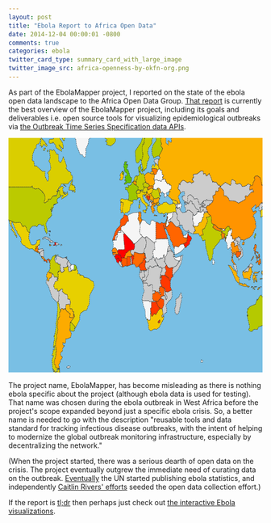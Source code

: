 ```yaml
---
layout: post
title: "Ebola Report to Africa Open Data"
date: 2014-12-04 00:00:01 -0800
comments: true
categories: ebola
twitter_card_type: summary_card_with_large_image
twitter_image_src: africa-openness-by-okfn-org.png
---
```

As part of the EbolaMapper project, I reported on the state of the ebola open data landscape to the Africa Open Data Group.
[That report](https://github.com/JohnTigue/EbolaMapper/wiki/AODG-Report-1-from-John-Tigue) is currently the best overview of the EbolaMapper project, including its goals and deliverables
i.e. open source tools for visualizing epidemiological outbreaks via [the Outbreak Time Series Specification data APIs](https://github.com/JohnTigue/EbolaMapper/wiki/Outbreak-Time-Series-Specification-Overview).

<a title='the state of government open data' href='http://index.okfn.org/?utm_content=buffer1e3c2'><img src='africa-openness-by-okfn-org.png' class='center' alt='the state of government open data' width='750' height='464' /></a>

The project name, EbolaMapper, has become misleading as there is nothing ebola specific about the project (although ebola data is used for testing).
That name was chosen during the ebola outbreak in West Africa before the project's scope expanded beyond just a specific ebola crisis.
So, a better name is needed to go with the description "reusable tools and data standard for tracking infectious disease outbreaks, with the intent of helping to modernize the global outbreak monitoring infrastructure, especially by decentralizing the network."

(When the project started, there was a serious dearth of open data on the crisis.
The project eventually outgrew the immediate need of curating data on the outbreak.
[Eventually](https://github.com/JohnTigue/EbolaMapper/wiki/AODG-Report-1-from-John-Tigue#survey-of-the-webs-ebola-2014-outbreak-data-and-visualizations) the UN started publishing ebola statistics, 
and independently [Caitlin Rivers' efforts](https://github.com/cmrivers/ebola/) seeded the open data collection effort.)

If the report is [tl;dr](https://en.wikipedia.org/wiki/Wikipedia:Too_long;_didn%27t_read) then perhaps just check out [the interactive Ebola visualizations](https://github.com/JohnTigue/EbolaMapper/wiki/Gallery-of-Ebola-Visualizations-Found-Across-the-Web).
